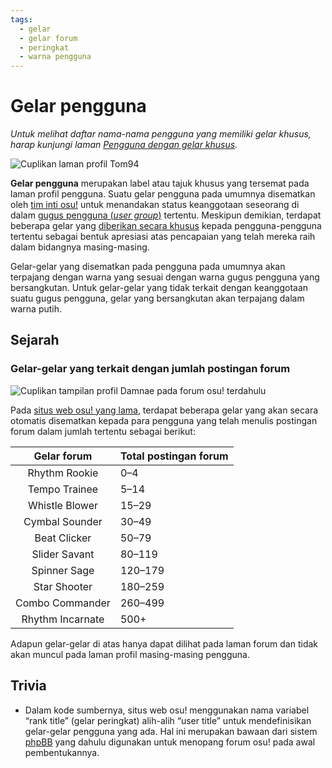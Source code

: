 ```yaml
---
tags:
  - gelar
  - gelar forum
  - peringkat
  - warna pengguna
---
```


# Gelar pengguna

*Untuk melihat daftar nama-nama pengguna yang memiliki gelar khusus, harap kunjungi laman [Pengguna dengan gelar khusus](/wiki/People/Users_with_unique_titles).*

![Cuplikan laman profil Tom94](img/dev.png "Gelar \"osu!dev\" sebagaimana yang tersemat pada laman profil Tom94.")

**Gelar pengguna** merupakan label atau tajuk khusus yang tersemat pada laman profil pengguna. Suatu gelar pengguna pada umumnya disematkan oleh [tim inti osu!](/wiki/People/The_Team) untuk menandakan status keanggotaan seseorang di dalam [gugus pengguna (*user group*)](/wiki/People/The_Team#user-groups) tertentu. Meskipun demikian, terdapat beberapa gelar yang [diberikan secara khusus](/wiki/People/Users_with_unique_titles) kepada pengguna-pengguna tertentu sebagai bentuk apresiasi atas pencapaian yang telah mereka raih dalam bidangnya masing-masing.

Gelar-gelar yang disematkan pada pengguna pada umumnya akan terpajang dengan warna yang sesuai dengan warna gugus pengguna yang bersangkutan. Untuk gelar-gelar yang tidak terkait dengan keanggotaan suatu gugus pengguna, gelar yang bersangkutan akan terpajang dalam warna putih.

## Sejarah

### Gelar-gelar yang terkait dengan jumlah postingan forum

![Cuplikan tampilan profil Damnae pada forum osu! terdahulu](img/star-shooter.png "Gelar \"Star Shooter\" sebagaimana yang tersemat di atas jumlah postingan forum Damnae.
")

<!-- the bottom post on https://web.archive.org/web/20131107133826/https://osu.ppy.sh/forum/t/141240 -->

Pada [situs web osu! yang lama](https://old.ppy.sh), terdapat beberapa gelar yang akan secara otomatis disematkan kepada para pengguna yang telah menulis postingan forum dalam jumlah tertentu sebagai berikut: <!-- https://osu.ppy.sh/community/forums/posts/2306316 -->

| Gelar forum | Total postingan forum |
| :-: | :-- |
| Rhythm Rookie | 0–4 |
| Tempo Trainee | 5–14 |
| Whistle Blower | 15–29 |
| Cymbal Sounder | 30–49 |
| Beat Clicker | 50–79 |
| Slider Savant | 80–119 |
| Spinner Sage | 120–179 |
| Star Shooter | 180–259 |
| Combo Commander | 260–499 |
| Rhythm Incarnate | 500+ |

Adapun gelar-gelar di atas hanya dapat dilihat pada laman forum dan tidak akan muncul pada laman profil masing-masing pengguna.

## Trivia

- Dalam kode sumbernya, situs web osu! menggunakan nama variabel “rank title” (gelar peringkat) alih-alih “user title” untuk mendefinisikan gelar-gelar pengguna yang ada. Hal ini merupakan bawaan dari sistem [phpBB](https://www.phpbb.com/) yang dahulu digunakan untuk menopang forum osu! pada awal pembentukannya.
